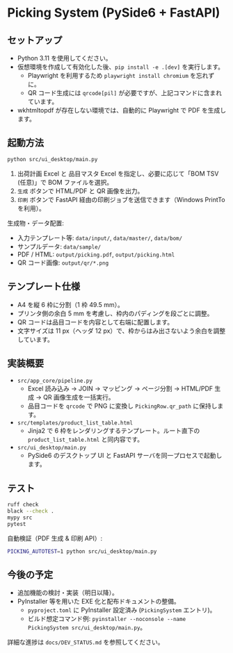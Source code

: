 # Picking System (PySide6 + FastAPI)

## セットアップ
- Python 3.11 を使用してください。
- 仮想環境を作成して有効化した後、`pip install -e .[dev]` を実行します。
  - Playwright を利用するため `playwright install chromium` を忘れずに。
  - QR コード生成には `qrcode[pil]` が必要ですが、上記コマンドに含まれています。
- wkhtmltopdf が存在しない環境では、自動的に Playwright で PDF を生成します。

## 起動方法
```bash
python src/ui_desktop/main.py
```
1. 出荷計画 Excel と 品目マスタ Excel を指定し、必要に応じて「BOM TSV (任意)」で BOM ファイルを選択。
2. `生成` ボタンで HTML/PDF と QR 画像を出力。
3. `印刷` ボタンで FastAPI 経由の印刷ジョブを送信できます（Windows PrintTo を利用）。

生成物・データ配置:
- 入力テンプレート等: `data/input/`, `data/master/`, `data/bom/`
- サンプルデータ: `data/sample/`
- PDF / HTML: `output/picking.pdf`, `output/picking.html`
- QR コード画像: `output/qr/*.png`

## テンプレート仕様
- A4 を縦 6 枠に分割（1 枠 49.5 mm）。
- プリンタ側の余白 5 mm を考慮し、枠内のパディングを段ごとに調整。
- QR コードは品目コードを内容として右端に配置します。
- 文字サイズは 11 px（ヘッダ 12 px）で、枠からはみ出さないよう余白を調整しています。

## 実装概要
- `src/app_core/pipeline.py`
  - Excel 読み込み → JOIN → マッピング → ページ分割 → HTML/PDF 生成 → QR 画像生成を一括実行。
  - 品目コードを `qrcode` で PNG に変換し `PickingRow.qr_path` に保持します。
- `src/templates/product_list_table.html`
  - Jinja2 で 6 枠をレンダリングするテンプレート。ルート直下の `product_list_table.html` と同内容です。
- `src/ui_desktop/main.py`
  - PySide6 のデスクトップ UI と FastAPI サーバを同一プロセスで起動します。

## テスト
```bash
ruff check
black --check .
mypy src
pytest
```
自動検証（PDF 生成 & 印刷 API）:
```bash
PICKING_AUTOTEST=1 python src/ui_desktop/main.py
```

## 今後の予定
- 追加機能の検討・実装（明日以降）。
- PyInstaller 等を用いた EXE 化と配布ドキュメントの整備。
  - `pyproject.toml` に PyInstaller 設定済み (`PickingSystem` エントリ)。
  - ビルド想定コマンド例: `pyinstaller --noconsole --name PickingSystem src/ui_desktop/main.py`。

詳細な進捗は `docs/DEV_STATUS.md` を参照してください。
